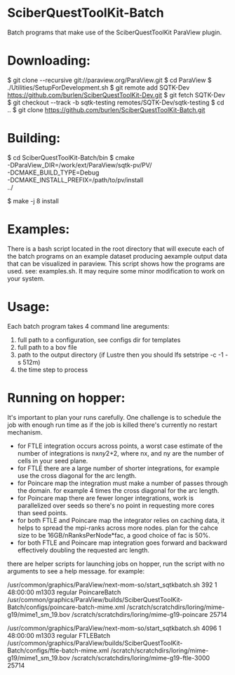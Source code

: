 SciberQuestToolKit-Batch
========================
Batch programs that make use of the SciberQuestToolKit ParaView plugin.

Downloading:
========================
$ git clone --recursive git://paraview.org/ParaView.git
$ cd ParaView
$ ./Utilities/SetupForDevelopment.sh
$ git remote add SQTK-Dev https://github.com/burlen/SciberQuestToolKit-Dev.git
$ git fetch SQTK-Dev
$ git checkout --track -b sqtk-testing remotes/SQTK-Dev/sqtk-testing
$ cd ..
$ git clone https://github.com/burlen/SciberQuestToolKit-Batch.git

Building:
========================
$ cd SciberQuestToolKit-Batch/bin
$ cmake \
    -DParaView_DIR=/work/ext/ParaView/sqtk-pv/PV/ \
    -DCMAKE_BUILD_TYPE=Debug \
    -DCMAKE_INSTALL_PREFIX=/path/to/pv/install \
    ../

$ make -j 8 install

Examples:
========================
There is a bash script located in the root directory that will
execute each of the batch programs on an example dataset producing
aexample output data that can be visualized in paraview. This
script shows how the programs are used. see: examples.sh. It
may require some minor modification to work on your system.

Usage:
========================
Each batch program takes 4 command line areguments:

1) full path to a configuration, see configs dir for templates
2) full path to a bov file
3) path to the output directory (if Lustre then you should lfs setstripe -c -1 -s 512m)
4) the time step to process

Running on hopper:
========================
It's important to plan your runs carefully. One challenge is to schedule the job with enough run time as if the job is killed there's currently no restart mechanism.

* for FTLE integration occurs across points, a worst case estimate of the number of integrations is nx*ny*2+2, where nx, and ny are the number of cells in your seed plane.
* for FTLE there are a large number of shorter integrations, for example use the cross diagonal for the arc length.
* for Poincare map the integration must make a number of passes through the domain. for example 4 times the cross diagonal for the arc length.
* for Poincare map there are fewer longer integrations, work is parallelized over seeds so there's no point in requesting more cores than seed points.
* for both FTLE and Poincare map the integrator relies on caching data, it helps to spread the mpi-ranks across more nodes. plan for the cahce size to be 16GB/nRanksPerNode*fac, a good choice of fac is 50%.
* for both FTLE and Poincare map integration goes forward and backward effectively doubling the requested arc length.

there are helper scripts for launching jobs on hopper, run the script with no arguments to see a help message. for example:

/usr/common/graphics/ParaView/next-mom-so/start_sqtkbatch.sh 392 1 48:00:00 m1303 regular PoincareBatch /usr/common/graphics/ParaView/builds/SciberQuestToolKit-Batch/configs/poincare-batch-mime.xml /scratch/scratchdirs/loring/mime-g19/mime1_sm_19.bov /scratch/scratchdirs/loring/mime-g19-poincare 25714

/usr/common/graphics/ParaView/next-mom-so/start_sqtkbatch.sh 4096 1 48:00:00 m1303 regular FTLEBatch /usr/common/graphics/ParaView/builds/SciberQuestToolKit-Batch/configs/ftle-batch-mime.xml /scratch/scratchdirs/loring/mime-g19/mime1_sm_19.bov /scratch/scratchdirs/loring/mime-g19-ftle-3000 25714
